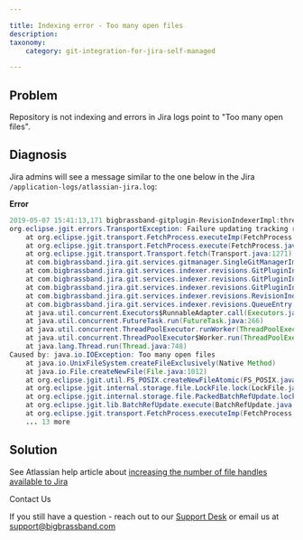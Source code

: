 ```yaml
---

title: Indexing error - Too many open files
description:
taxonomy:
    category: git-integration-for-jira-self-managed

---
```

## Problem

Repository is not indexing and errors in Jira logs point to "Too many open files".

## Diagnosis

Jira admins will see a message similar to the one below in the Jira `/application-logs/atlassian-jira.log`:


**Error**

```java
2019-05-07 15:41:13,171 bigbrassband-gitplugin-RevisionIndexerImpl:thread - 0 ERROR      [c.b.j.g.s.indexer.revisions.RevisionIndexerImpl] Unable to index repository 'name' (repoId: 111)
org.eclipse.jgit.errors.TransportException: Failure updating tracking ref refs/...: Too many open files
	at org.eclipse.jgit.transport.FetchProcess.executeImp(FetchProcess.java:229)
	at org.eclipse.jgit.transport.FetchProcess.execute(FetchProcess.java:124)
	at org.eclipse.jgit.transport.Transport.fetch(Transport.java:1271)
	at com.bigbrassband.jira.git.services.gitmanager.SingleGitManagerImpl.fetch(SingleGitManagerImpl.java:1249)
	at com.bigbrassband.jira.git.services.indexer.revisions.GitPluginIndexManagerImpl.fetchImpl(GitPluginIndexManagerImpl.java:510)
	at com.bigbrassband.jira.git.services.indexer.revisions.GitPluginIndexManagerImpl.callFetch(GitPluginIndexManagerImpl.java:497)
	at com.bigbrassband.jira.git.services.indexer.revisions.GitPluginIndexManagerImpl.updateIndex(GitPluginIndexManagerImpl.java:335)
	at com.bigbrassband.jira.git.services.indexer.revisions.RevisionIndexerImpl$1.doRun(RevisionIndexerImpl.java:151)
	at com.bigbrassband.jira.git.services.indexer.revisions.QueueEntry.run(QueueEntry.java:82)
	at java.util.concurrent.Executors$RunnableAdapter.call(Executors.java:511)
	at java.util.concurrent.FutureTask.run(FutureTask.java:266)
	at java.util.concurrent.ThreadPoolExecutor.runWorker(ThreadPoolExecutor.java:1149)
	at java.util.concurrent.ThreadPoolExecutor$Worker.run(ThreadPoolExecutor.java:624)
	at java.lang.Thread.run(Thread.java:748)
Caused by: java.io.IOException: Too many open files
	at java.io.UnixFileSystem.createFileExclusively(Native Method)
	at java.io.File.createNewFile(File.java:1012)
	at org.eclipse.jgit.util.FS_POSIX.createNewFileAtomic(FS_POSIX.java:446)
	at org.eclipse.jgit.internal.storage.file.LockFile.lock(LockFile.java:164)
	at org.eclipse.jgit.internal.storage.file.PackedBatchRefUpdate.lockLooseRefs(PackedBatchRefUpdate.java:349)
	at org.eclipse.jgit.lib.BatchRefUpdate.execute(BatchRefUpdate.java:635)
	at org.eclipse.jgit.transport.FetchProcess.executeImp(FetchProcess.java:224)
	... 13 more
```

## Solution

See Atlassian help article about [increasing the number of file handles available to Jira](https://confluence.atlassian.com/jirakb/loss-of-functionality-due-to-too-many-open-files-errors-156862102.html)



Contact Us

If you still have a question - reach out to our [Support Desk](https://bigbrassband.atlassian.net/servicedesk/customer/portals) or email us at [support@bigbrassband.com](mailto:support@bigbrassband.com)

